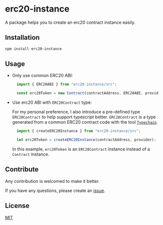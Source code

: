 # erc20-instance

A package helps you to create an erc20 contract instance easily.

## Installation

```bash
npm install erc20-instance
```

## Usage

- Only use common ERC20 ABI:

  ```javascript
    import { ERC20ABI } from "erc20-instance/src";

    const erc20Token = new Contract(contractAddress, ERC20ABI, provider);
  ```

- Use erc20 ABI with `ERC20Contract` type:

  For my personal preference, I also introduce a pre-defined type `ERC20Contract` to help support typescript better. `ERC20Contract` is a type generated from a common ERC20 contract code with the tool [`Typechain`](https://www.npmjs.com/package/typechain).

  ```typescript
    import { createERC20Instance } from "erc20-instance/src";

    let erc20Token = createERC20Instance(contractAddress, provider);
  ```

  In this example, `erc20Token` is an `ERC20Contract` instance instead of a `Contract` instance.

## Contribute

Any contribution is welcomed to make it better.

If you have any questions, please create an [issue](https://github.com/0xWheelFactory/erc20-instance/issues).

## License

[MIT](LICENSE)
